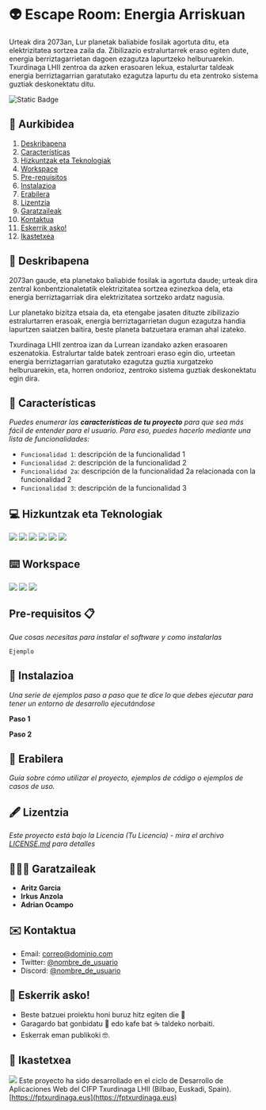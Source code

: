 # :alien: Escape Room: Energia Arriskuan

Urteak dira 2073an, Lur planetak baliabide fosilak agortuta ditu, eta elektrizitatea sortzea zaila da. Zibilizazio estralurtarrek eraso egiten dute, energia berriztagarrietan dagoen ezagutza lapurtzeko helburuarekin. Txurdinaga LHII zentroa da azken erasoaren lekua, estalurtar taldeak energia berriztagarrian garatutako ezagutza lapurtu du eta zentroko sistema guztiak deskonektatu ditu.

![Static Badge](https://img.shields.io/badge/status-prozesuan-brightgreen)

## 📑 Aurkibidea

1. [Deskribapena](#deskribapena)
2. [Características](#características)
3. [Hizkuntzak eta Teknologiak](#hizkuntzak-eta-teknologiak)
4. [Workspace](#workspace)
5. [Pre-requisitos](#pre-requisitos)
6. [Instalazioa](#instalazioa)
7. [Erabilera](#erabilera)
8. [Lizentzia](#lizentzia)
9. [Garatzaileak](#garatzaileak)
10. [Kontaktua](#kontaktua)
11. [Eskerrik asko!](#eskerrik-asko)
12. [Ikastetxea](#ikastetxea)

## 📝 Deskribapena

2073an gaude, eta planetako baliabide fosilak ia agortuta daude; urteak dira zentral konbentzionaletatik elektrizitatea sortzea ezinezkoa dela, eta energia berriztagarriak dira elektrizitatea sortzeko ardatz nagusia.

Lur planetako bizitza etsaia da, eta etengabe jasaten dituzte zibilizazio estralurtarren erasoak, energia berriztagarrietan dugun ezagutza handia lapurtzen saiatzen baitira, beste planeta batzuetara eraman ahal izateko.

Txurdinaga LHII zentroa izan da Lurrean izandako azken erasoaren eszenatokia. Estralurtar talde batek zentroari eraso egin dio, urteetan energia berriztagarrian garatutako ezagutza guztia xurgatzeko helburuarekin, eta, horren ondorioz, zentroko sistema guztiak deskonektatu egin dira.

## 💎 Características

*Puedes enumerar las **características de tu proyecto** para que sea más fácil de entender para el usuario. Para eso, puedes hacerlo mediante una lista de funcionalidades:*

- `Funcionalidad 1`: descripción de la funcionalidad 1
- `Funcionalidad 2`: descripción de la funcionalidad 2
- `Funcionalidad 2a`: descripción de la funcionalidad 2a relacionada con la funcionalidad 2
- `Funcionalidad 3`: descripción de la funcionalidad 3

## :computer: Hizkuntzak eta Teknologiak
[![](https://custom-icon-badges.demolab.com/badge/html5-E34F26?style=for-the-badge&logo=html5&logoColor=white)]()
[![](https://custom-icon-badges.demolab.com/badge/css3-1572B6?style=for-the-badge&logo=css3&logoColor=white)]()
[![](https://custom-icon-badges.demolab.com/badge/javascript-F7DF1E?style=for-the-badge&logo=javascript&logoColor=black)]() 
[![](https://custom-icon-badges.demolab.com/badge/tailwind-38B2AC?style=for-the-badge&logo=tailwind&logoColor=white)]()
[![](https://custom-icon-badges.demolab.com/badge/vue-white?logo=vue&logoColor=green&style=for-the-badge)]()
[![](https://custom-icon-badges.demolab.com/badge/laravel-FF2D20?logo=laravel&logoColor=white&style=for-the-badge)]()

## :keyboard: Workspace
[![](https://img.shields.io/badge/-Visual%20Studio%20Code-0078d7?style=for-the-badge&logo=Visual%20Studio%20Code&logoColor=white)]()
[![](https://img.shields.io/badge/Github-000?logo=github&style=for-the-badge)]()
[![](https://custom-icon-badges.demolab.com/badge/docker-white?logo=docker&logoColor=1d63ed&style=for-the-badge)]()

## Pre-requisitos 📋

_Que cosas necesitas para instalar el software y como instalarlas_

```
Ejemplo
```

## 🔧 Instalazioa  

_Una serie de ejemplos paso a paso que te dice lo que debes ejecutar para tener un entorno de desarrollo ejecutándose_

**Paso 1**

**Paso 2**

## 📕 Erabilera

*Guía sobre cómo utilizar el proyecto, ejemplos de código o ejemplos de casos de uso.*

## 🖋 Lizentzia

*Este proyecto está bajo la Licencia (Tu Licencia) - mira el archivo [LICENSE.md](LICENSE.md) para detalles*

## 👨🏽‍💻 Garatzaileak

- **Aritz Garcia**
- **Irkus Anzola**
- **Adrian Ocampo**

## ✉️ Kontaktua

- Email: [correo@dominio.com](mailto:correo@dominio.com)
- Twitter: [@nombre_de_usuario](https://twitter.com/nombre_de_usuario)
- Discord: [@nombre_de_usuario](https://twitter.com/nombre_de_usuario)

## 🎁 Eskerrik asko!

* Beste batzuei proiektu honi buruz hitz egiten die 📢
* Garagardo bat gonbidatu 🍺 edo kafe bat ☕ taldeko norbaiti.
* Eskerrak eman publikoki 🤓.


## 🏫 Ikastetxea
[![](https://fptxurdinaga.eus/wp-content/uploads/2023/06/Logo_Home3.png)](https://fptxurdinaga.eus/)
Este proyecto ha sido desarrollado en el ciclo de Desarrollo de Aplicaciones Web del CIFP Txurdinaga LHII (Bilbao, Euskadi, Spain).
[https://fptxurdinaga.eus](https://fptxurdinaga.eus)